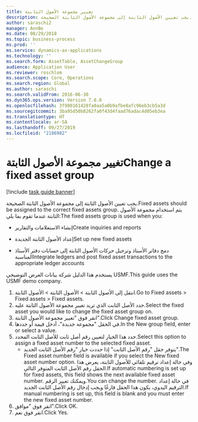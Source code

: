 ```yaml
---
title: تغيير مجموعة الأصول الثابتة
description: يجب تعيين الأصول الثابتة إلى مجموعة الأصول الثابتة الصحيحة.
author: saraschi2
manager: AnnBe
ms.date: 08/29/2018
ms.topic: business-process
ms.prod: ''
ms.service: dynamics-ax-applications
ms.technology: ''
ms.search.form: AssetTable, AssetChangeGroup
audience: Application User
ms.reviewer: roschlom
ms.search.scope: Core, Operations
ms.search.region: Global
ms.author: saraschi
ms.search.validFrom: 2016-06-30
ms.dyn365.ops.version: Version 7.0.0
ms.openlocfilehash: 3f980161428fa0aa5a0b9afbe8afc96eb3cb5a3d
ms.sourcegitcommit: 3ba95d50b8262fa0f43d4faad76adac4d05eb3ea
ms.translationtype: HT
ms.contentlocale: ar-SA
ms.lasthandoff: 09/27/2019
ms.locfileid: "2186982"
---
```

# <a name="change-a-fixed-asset-group"></a><span data-ttu-id="ab507-103">تغيير مجموعة الأصول الثابتة</span><span class="sxs-lookup"><span data-stu-id="ab507-103">Change a fixed asset group</span></span>

[!include [task guide banner](../../includes/task-guide-banner.md)]

<span data-ttu-id="ab507-104">يجب تعيين الأصول الثابتة إلى مجموعة الأصول الثابتة الصحيحة.</span><span class="sxs-lookup"><span data-stu-id="ab507-104">Fixed assets should be assigned to the correct fixed assets group.</span></span> <span data-ttu-id="ab507-105">يتم استخدام مجموعة الأصول الثابتة عندما تقوم بما يلي:</span><span class="sxs-lookup"><span data-stu-id="ab507-105">The fixed assets group is used when you:</span></span>

 - <span data-ttu-id="ab507-106">إنشاء الاستعلامات والتقارير</span><span class="sxs-lookup"><span data-stu-id="ab507-106">Create inquiries and reports</span></span>

 - <span data-ttu-id="ab507-107">إعداد الأصول الثابتة الجديدة</span><span class="sxs-lookup"><span data-stu-id="ab507-107">Set up new fixed assets</span></span>

 - <span data-ttu-id="ab507-108">دمج دفاتر الأستاذ وترحيل حركات الأصول الثابتة إلى حسابات دفتر الأستاذ المناسبة</span><span class="sxs-lookup"><span data-stu-id="ab507-108">Integrate ledgers and post fixed asset transactions to the appropriate ledger accounts</span></span>

<span data-ttu-id="ab507-109">يستخدم هذا الدليل شركة بيانات العرض التوضيحي USMF.</span><span class="sxs-lookup"><span data-stu-id="ab507-109">This guide uses the USMF demo company.</span></span>

1. <span data-ttu-id="ab507-110">انتقل إلى الأصول الثابتة > الأصول الثابتة > الأصول الثابتة.</span><span class="sxs-lookup"><span data-stu-id="ab507-110">Go to Fixed assets > Fixed assets > Fixed assets.</span></span>
2. <span data-ttu-id="ab507-111">حدد الأصل الثابت الذي تريد تغيير مجموعة الأصول الثابتة عليه.</span><span class="sxs-lookup"><span data-stu-id="ab507-111">Select the fixed asset you would like to change the fixed asset group on.</span></span>
3. <span data-ttu-id="ab507-112">انقر فوق "تغيير مجموعة الأصول الثابتة".</span><span class="sxs-lookup"><span data-stu-id="ab507-112">Click Change fixed asset group.</span></span>
4. <span data-ttu-id="ab507-113">في الحقل "مجموعة جديدة"، أدخل قيمة أو حددها.</span><span class="sxs-lookup"><span data-stu-id="ab507-113">In the New group field, enter or select a value.</span></span>
5. <span data-ttu-id="ab507-114">حدد هذا الخيار لتعيين رقم أصل ثابت للأصل الثابت المحدد.</span><span class="sxs-lookup"><span data-stu-id="ab507-114">Select this option to assign a fixed asset number to the selected fixed asset.</span></span>
    * <span data-ttu-id="ab507-115">يتوفر حقل "رقم الأصل الثابت" إذا حددت خيار "رقم الأصل الثابت الجديد".</span><span class="sxs-lookup"><span data-stu-id="ab507-115">The Fixed asset number field is available if you select the New fixed asset number option.</span></span>   <span data-ttu-id="ab507-116">وفي حالة إعداد ترقيم تلقائي للأصول الثابتة، يعرض هذا الحقل رقم الأصل الثابت المتوفر التالي.</span><span class="sxs-lookup"><span data-stu-id="ab507-116">If automatic numbering is set up for fixed assets, this field shows the next available fixed asset number.</span></span> <span data-ttu-id="ab507-117">ويمكنك تغيير الرقم.</span><span class="sxs-lookup"><span data-stu-id="ab507-117">You can change the number.</span></span>   <span data-ttu-id="ab507-118">في حالة إعداد الترقيم اليدوي، يكون هذا الحقل فارغًا ويجب إدخال رقم الأصل الثابت الجديد.</span><span class="sxs-lookup"><span data-stu-id="ab507-118">If manual numbering is set up, this field is blank and you must enter the new fixed asset number.</span></span>     
6. <span data-ttu-id="ab507-119">انقر فوق "موافق".</span><span class="sxs-lookup"><span data-stu-id="ab507-119">Click OK.</span></span>
7. <span data-ttu-id="ab507-120">انقر فوق نعم.</span><span class="sxs-lookup"><span data-stu-id="ab507-120">Click Yes.</span></span>

